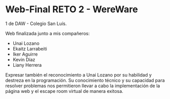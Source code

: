 # Web-Final RETO 2 - WereWare

1 de DAW - Colegio San Luís.

Web finalizada junto a mis compañeros:

- Unai Lozano
- Ekaitz Larrabeiti
- Iker Aguirre
- Kevin Díaz
- Liany Herrera

 Expresar también el reconocimiento a Unai Lozano por su habilidad y destreza en la programación.
 Su conocimiento técnico y su capacidad para resolver problemas nos permitieron llevar a cabo la 
 implementación de la página web y el escape room virtual de manera exitosa. 
